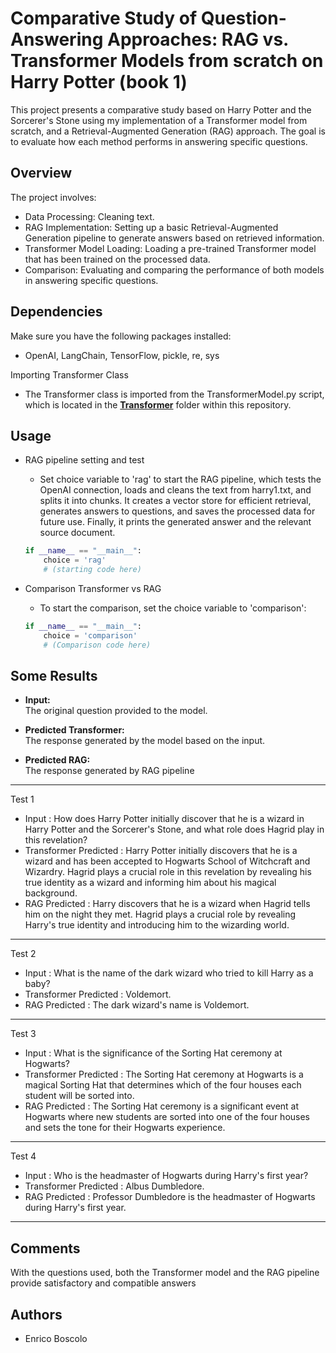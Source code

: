 # Comparative Study of Question-Answering Approaches: RAG vs. Transformer Models from scratch on Harry Potter (book 1)

This project presents  a comparative study based on Harry Potter and the Sorcerer's Stone using my implementation of a Transformer model from scratch, and a Retrieval-Augmented Generation (RAG) approach. The goal is to evaluate how each method performs in answering specific questions.

## Overview
The project involves:
-  Data Processing: Cleaning text.
-  RAG Implementation: Setting up a basic Retrieval-Augmented Generation pipeline to generate answers based on retrieved information.
-  Transformer Model Loading: Loading a pre-trained Transformer model that has been trained on the processed data.
-  Comparison: Evaluating and comparing the performance of both models in answering specific questions.


## Dependencies
Make sure you have the following packages installed:
- OpenAI, LangChain, TensorFlow, pickle, re, sys
 
Importing Transformer Class
- The Transformer class is imported from the TransformerModel.py script, which is located in the **[Transformer](../Transformer)**  folder within this repository.


## Usage
- RAG pipeline setting and test
     - Set choice variable to 'rag' to start the RAG pipeline, which tests the OpenAI connection, loads and cleans the text from harry1.txt, and splits it into chunks. It creates a vector store for efficient retrieval, generates answers to questions, and saves the processed data for future use. Finally, it prints the generated answer and the relevant source document.
  
	```python
	if __name__ == "__main__":
 		choice = 'rag'
 		# (starting code here)
 	```

- Comparison Transformer vs RAG
	- To start the comparison, set the choice variable to 'comparison':

	```python
	if __name__ == "__main__":
		choice = 'comparison'
		# (Comparison code here)
	```

## Some Results
- **Input:**  
  The original question provided to the model.

- **Predicted Transformer:**  
  The response generated by the model based on the input.

- **Predicted RAG:**  
  The response generated by RAG pipeline

-----------------
Test 1
* Input      : How does Harry Potter initially discover that he is a wizard in Harry Potter and the Sorcerer's Stone, and what role does Hagrid play in this revelation?
* Transformer Predicted  : Harry Potter initially discovers that he is a wizard and has been accepted to Hogwarts School of Witchcraft and Wizardry. Hagrid plays a crucial role in this revelation by revealing his true identity as a wizard and informing him about his magical background.
* RAG Predicted : Harry discovers that he is a wizard when Hagrid tells him on the night they met. Hagrid plays a crucial role by revealing Harry's true identity and introducing him to the wizarding world.
----------------------------------------
Test 2
* Input                 : What is the name of the dark wizard who tried to kill Harry as a baby?
* Transformer Predicted : Voldemort.
* RAG Predicted         :  The dark wizard's name is Voldemort.
----------------------------------------
Test 3
* Input                 : What is the significance of the Sorting Hat ceremony at Hogwarts?
* Transformer Predicted : The Sorting Hat ceremony at Hogwarts is a magical Sorting Hat that determines which of the four houses each student will be sorted into.
* RAG Predicted         :  The Sorting Hat ceremony is a significant event at Hogwarts where new students are sorted into one of the four houses and sets the tone for their Hogwarts experience.
----------------------------------------
Test 4
* Input                 : Who is the headmaster of Hogwarts during Harry's first year?
* Transformer Predicted : Albus Dumbledore.
* RAG Predicted         : Professor Dumbledore is the headmaster of Hogwarts during Harry's first year.
----------------------------------------

## Comments
With the questions used, both the Transformer model and the RAG pipeline provide satisfactory and compatible answers


## Authors

* Enrico Boscolo
